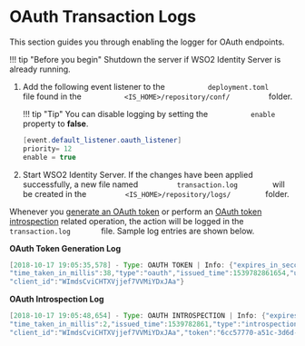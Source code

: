 # OAuth Transaction Logs

This section guides you through enabling the logger for OAuth endpoints.

!!! tip "Before you begin"
    Shutdown the server if WSO2 Identity Server is already running.
    

1.  Add the following event listener to the
    `           deployment.toml          ` file found in the
    `           <IS_HOME>/repository/conf/          ` folder.

    !!! tip "Tip"
        You can disable logging by setting the
        `           enable          ` property to **false**.  
    
    ``` java
    [event.default_listener.oauth_listener]
    priority= 12
    enable = true
    ```

2.  Start WSO2 Identity Server. If the changes have been applied
    successfully, a new file named `          transaction.log         `
    will be created in the
    `          <IS_HOME>/repository/logs/         ` folder.

Whenever you [generate an OAuth token](../../learn/working-with-oauth) or perform
an [OAuth token
introspection](../../learn/invoke-the-oauth-introspection-endpoint) related
operation, the action will be logged in the
`         transaction.log        ` file. Sample log entries are shown
below.

**OAuth Token Generation Log**

``` java
[2018-10-17 19:05:35,578] - Type: OAUTH TOKEN | Info: {"expires_in_seconds":3126,"grant_type":"client_credentials","success":true,
"time_taken_in_millis":38,"type":"oauth","issued_time":1539782861654,"user":"admin@carbon.super",
"client_id":"WImdsCviCHTXVjjef7VVMiYDxJAa"}
```

**OAuth Introspection Log**

``` java
[2018-10-17 19:05:48,654] - Type: OAUTH INTROSPECTION | Info: {"expires_in_seconds":3113,"success":true,
"time_taken_in_millis":2,"issued_time":1539782861,"type":"introspection","user":"admin@carbon.super",
"client_id":"WImdsCviCHTXVjjef7VVMiYDxJAa","token":"6cc57770-a51c-3d6d-be62-49caa0c1217b"}
```
